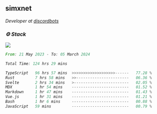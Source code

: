 <h2>simxnet</h2>
<p><em>Developer at <a href="https://github.com/dbotslist">discordbots</a></p>

### ⚙️ Stack
![](https://skillicons.dev/icons?i=git,docker,js,ts,cloudflare,css,deno,express,cpp,rust,arduino,graphql,html,nestjs,react,apollo,bash,lua,nextjs,nodejs,ps,powershell,neovim,postgres,tailwind,prisma)

<!--START_SECTION:waka-->

```rust
From: 21 May 2023 - To: 05 March 2024

Total Time: 124 hrs 29 mins

TypeScript   96 hrs 57 mins  >>>>>>>>>>>>>>>>>>>------   77.28 %
Rust         7 hrs 58 mins   >>-----------------------   06.36 %
Svelte       2 hrs 34 mins   >------------------------   02.05 %
MDX          1 hr 54 mins    -------------------------   01.52 %
Markdown     1 hr 47 mins    -------------------------   01.43 %
Vue.js       1 hr 31 mins    -------------------------   01.21 %
Bash         1 hr 6 mins     -------------------------   00.88 %
JavaScript   59 mins         -------------------------   00.79 %
```

<!--END_SECTION:waka-->


<!--
<p align="center">
     <a href="https://discord.gg/HhybNhchcC"><img src="https://invidget.switchblade.xyz/sejc7TnX6N" align="center" ><a>
</p> 
-->
